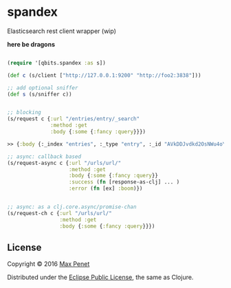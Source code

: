 # spandex

Elasticsearch rest client wrapper (wip)

**here be dragons**


``` clojure

(require '[qbits.spandex :as s])

(def c (s/client ["http://127.0.0.1:9200" "http://foo2:3838"]))

;; add optional sniffer
(def s (s/sniffer c))


;; blocking
(s/request c {:url "/entries/entry/_search"
              :method :get
              :body {:some {:fancy :query}}})

>> {:body {:_index "entries", :_type "entry", :_id "AVkDDJvdkd2OsNWu4oYk", :_version 1, :_shards {:total 2, :successful 1, :failed 0}, :created true}, :status 201, :headers {"Content-Type" "application/json; charset=UTF-8", "Content-Length" "141"}, :host #object[org.apache.http.HttpHost 0x62b90fad "http://127.0.0.1:9200"]}

;; async: callback based
(s/request-async c {:url "/urls/url/"
                    :method :get
                    :body {:some {:fancy :query}}
                    :success (fn [response-as-clj] ... )
                    :error (fn [ex] :boom)})


;; async: as a clj.core.async/promise-chan
(s/request-ch c {:url "/urls/url/"
                 :method :get
                 :body {:some {:fancy :query}}})

```

## License

Copyright © 2016 [Max Penet](http://twitter.com/mpenet)

Distributed under the
[Eclipse Public License](http://www.eclipse.org/legal/epl-v10.html),
the same as Clojure.
